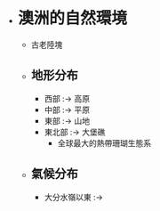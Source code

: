 - # 澳洲的自然環境
	- 古老陸塊
	- ## 地形分布
		- 西部 :-> 高原
		- 中部 :-> 平原
		- 東部 :-> 山地
		- 東北部 :-> 大堡礁
			- 全球最大的熱帶珊瑚生態系
	- ## 氣候分布
		- 大分水嶺以東 :->